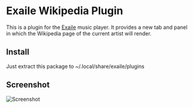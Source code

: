 Exaile Wikipedia Plugin
=======================

This is a plugin for the [Exaile](http://exaile.org) music player.
It provides a new tab and panel in which the Wikipedia page of the current
artist will render.

Install
-------

Just extract this package to ~/.local/share/exaile/plugins


Screenshot
----------

![Screenshot](http://farm3.static.flickr.com/2761/5729303773_9d62114cac_z.jpg "Exaile Wikipedia Plugin")




